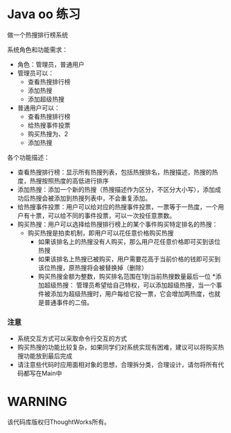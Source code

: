 # Java oo 练习

做一个热搜排行榜系统

系统角色和功能需求：

* 角色：管理员，普通用户
* 管理员可以：
    * 查看热搜排行榜
    * 添加热搜
    * 添加超级热搜
* 普通用户可以：
    * 查看热搜排行榜
    * 给热搜事件投票
    * 购买热搜为、2
    * 添加热搜

各个功能描述：

* 查看热搜排行榜：显示所有热搜列表，包括热搜排名，热搜描述，热搜的热度，热搜按照热度的高低进行排序
* 添加热搜：添加一个新的热搜（热搜描述作为区分，不区分大小写），添加成功后热搜会被添加到热搜列表中，不会重复添加。
* 给热搜事件投票：用户可以给对应的热搜事件投票，一票等于一热度，一个用户有十票，可以给不同的事件投票，可以一次投任意票数。
* 购买热搜：用户可以选择给热搜排行榜上的某个事件购买特定排名的热搜：
    * 购买热搜是拍卖机制，即用户可以花任意价格购买热搜
        * 如果该排名上的热搜没有人购买，那么用户花任意价格即可买到该位热搜
        * 如果该排名上热搜已被购买，用户需要花高于当前价格的钱即可买到该位热搜，原热搜将会被替换掉（删除）
        * 购买热搜金额为整数，购买排名范围在1到当前热搜数量最后一位
*添加超级热搜： 管理员希望给自己特权，可以添加超级热搜，当一个事件被添加为超级热搜时，用户每给它投一票，它会增加两热度，也就是普通事件的二倍。

### 注意
* 系统交互方式可以采取命令行交互的方式
* 购买热搜的功能比较复杂，如果同学们对系统实现有困难，建议可以将购买热搜功能放到最后完成
* 请注意些代码时应用面相对象的思想，合理拆分类，合理设计，请勿将所有代码都写在Main中

# WARNING
该代码库版权归ThoughtWorks所有。
